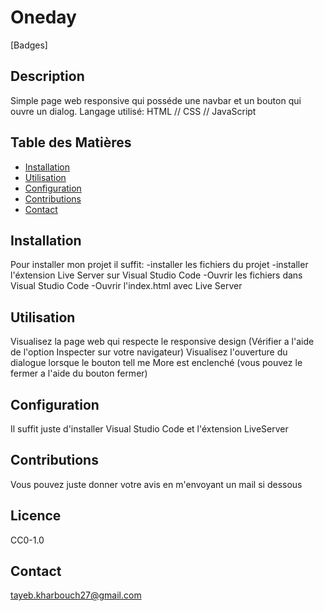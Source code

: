 # Oneday

[Badges]

## Description
Simple page web responsive qui posséde une navbar et un bouton qui ouvre un dialog.
Langage utilisé: HTML // CSS // JavaScript

## Table des Matières
- [Installation](#installation)
- [Utilisation](#utilisation)
- [Configuration](#configuration)
- [Contributions](#contributions)
- [Contact](#contact)

## Installation
Pour installer mon projet il suffit:
-installer les fichiers du projet 
-installer l'éxtension Live Server sur Visual Studio Code
-Ouvrir les fichiers dans Visual Studio Code
-Ouvrir l'index.html avec Live Server

## Utilisation
Visualisez la page web qui respecte le responsive design (Vérifier a l'aide de l'option Inspecter sur votre navigateur)
Visualisez l'ouverture du dialogue lorsque le bouton tell me More est enclenché (vous pouvez le fermer a l'aide du bouton fermer)

## Configuration
Il suffit juste d'installer Visual Studio Code et l'éxtension LiveServer

## Contributions
Vous pouvez juste donner votre avis en m'envoyant un mail si dessous

## Licence
CC0-1.0

## Contact
tayeb.kharbouch27@gmail.com

